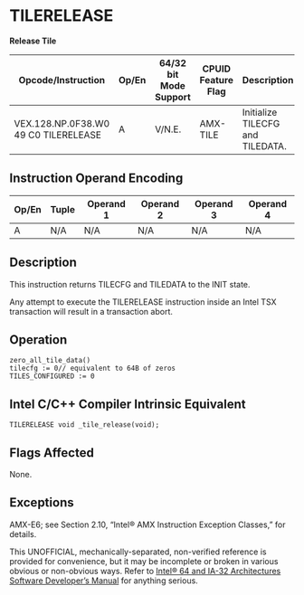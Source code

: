 # TILERELEASE

**Release Tile**

| Opcode/Instruction                   | Op/En | 64/32 bit Mode Support | CPUID Feature Flag | Description                      |
| ------------------------------------ | ----- | ---------------------- | ------------------ | -------------------------------- |
| VEX.128.NP.0F38.W0 49 C0 TILERELEASE | A     | V/N.E.                 | AMX-TILE           | Initialize TILECFG and TILEDATA. |

## Instruction Operand Encoding

| Op/En | Tuple | Operand 1 | Operand 2 | Operand 3 | Operand 4 |
| ----- | ----- | --------- | --------- | --------- | --------- |
| A     | N/A   | N/A       | N/A       | N/A       | N/A       |

## Description

This instruction returns TILECFG and TILEDATA to the INIT state.

Any attempt to execute the TILERELEASE instruction inside an Intel TSX transaction will result in a transaction abort.

## Operation

```
zero_all_tile_data()
tilecfg := 0// equivalent to 64B of zeros
TILES_CONFIGURED := 0

```

## Intel C/C++ Compiler Intrinsic Equivalent

```
TILERELEASE void _tile_release(void);

```

## Flags Affected

None.

## Exceptions

AMX-E6; see Section 2.10, “Intel® AMX Instruction Exception Classes,” for details.

This UNOFFICIAL, mechanically-separated, non-verified reference is provided for convenience, but it may be
incomplete or broken in various obvious or non-obvious
ways. Refer to [Intel® 64 and IA-32 Architectures Software Developer’s Manual](https://software.intel.com/en-us/download/intel-64-and-ia-32-architectures-sdm-combined-volumes-1-2a-2b-2c-2d-3a-3b-3c-3d-and-4) for anything serious.
